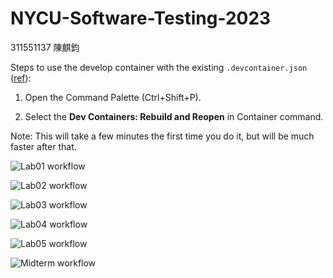 # NYCU-Software-Testing-2023
311551137 陳麒鈞

Steps to use the develop container with the existing `.devcontainer.json` ([ref](https://www.josephguadagno.net/2022/12/10/getting-started-with-developer-containers)):

1. Open the Command Palette (Ctrl+Shift+P).

2. Select the **Dev Containers: Rebuild and Reopen** in Container command.

Note: This will take a few minutes the first time you do it, but will be much faster after that.


![Lab01 workflow](https://github.com/jason-ntu/311551137-ST-2023/actions/workflows/Lab01-CI.yml/badge.svg)

![Lab02 workflow](https://github.com/jason-ntu/311551137-ST-2023/actions/workflows/Lab02-CI.yml/badge.svg)

![Lab03 workflow](https://github.com/jason-ntu/311551137-ST-2023/actions/workflows/Lab03-CI.yml/badge.svg)

![Lab04 workflow](https://github.com/jason-ntu/311551137-ST-2023/actions/workflows/Lab04-CI.yml/badge.svg)

![Lab05 workflow](https://github.com/jason-ntu/311551137-ST-2023/actions/workflows/Lab05-CI.yml/badge.svg)

![Midterm workflow](https://github.com/jason-ntu/311551137-ST-2023/actions/workflows/Midterm-CI.yml/badge.svg)
